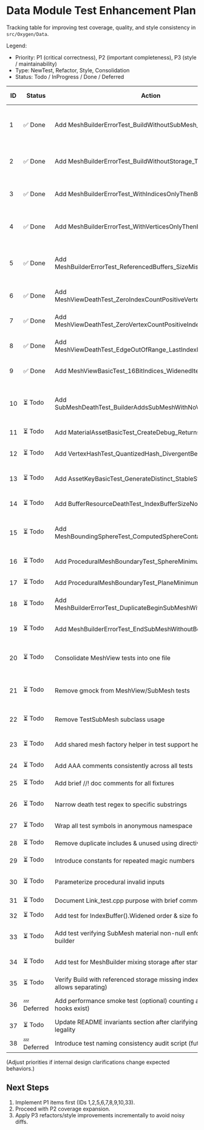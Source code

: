 # Data Module Test Enhancement Plan

Tracking table for improving test coverage, quality, and style consistency in `src/Oxygen/Data`.

Legend:

- Priority: P1 (critical correctness), P2 (important completeness), P3 (style / maintainability)
- Type: NewTest, Refactor, Style, Consolidation
- Status: Todo / InProgress / Done / Deferred

| ID | Status | Action | Rationale / Gap Addressed | Type | Priority | Owner | Notes / Acceptance Criteria |
|----|--------|--------|---------------------------|------|----------|-------|-----------------------------|
| 1 | ✅ Done | Add MeshBuilderErrorTest_BuildWithoutSubMesh_Throws | Invariant: mesh must have ≥1 submesh; currently untested | NewTest | P1 | | Implemented (EXPECT_DEATH, message fragment) |
| 2 | ✅ Done | Add MeshBuilderErrorTest_BuildWithoutStorage_Throws | Building before selecting storage mode untested | NewTest | P1 | | Implemented (EXPECT_DEATH) |
| 3 | ✅ Done | Add MeshBuilderErrorTest_WithIndicesOnlyThenBuild_Throws | Mesh cannot exist with indices but missing vertices | NewTest | P1 | | Implemented (EXPECT_DEATH) |
| 4 | ✅ Done | Add MeshBuilderErrorTest_WithVerticesOnlyThenBuild_Throws | Vertices-only mesh invalid; enforced by death test | NewTest | P1 | | Implemented (EXPECT_DEATH) |
| 5 | ✅ Done | Add MeshBuilderErrorTest_ReferencedBuffers_SizeMismatch_Throws | Index buffer size/stride alignment invariant not exercised | NewTest | P1 | | Implemented; added Build validation |
| 6 | ✅ Done | Add MeshViewDeathTest_ZeroIndexCountPositiveVertexCount_Throws | Only combined zero counts tested | NewTest | P1 | | Implemented (EXPECT_DEATH, checks 'at least one index') |
| 7 | ✅ Done | Add MeshViewDeathTest_ZeroVertexCountPositiveIndexCount_Throws | Only combined zero counts tested | NewTest | P1 | | Implemented (EXPECT_DEATH, checks 'at least one vertex') |
| 8 | ✅ Done | Add MeshViewDeathTest_EdgeOutOfRange_LastIndexPastEnd_Throws | Off-by-one boundary slice not covered | NewTest | P1 | | Implemented (EXPECT_DEATH, 'index range exceeds') |
| 9 | ✅ Done | Add MeshViewBasicTest_16BitIndices_WidenedIterationMatches | 16-bit widening path untested | NewTest | P1 | | Implemented (referenced storage R16UInt, Widened() matches) |
|10 | ⏳ Todo | Add SubMeshDeathTest_BuilderAddsSubMeshWithNoViews_Throws | Current test uses custom subclass; builder path untested | NewTest | P1 | | BeginSubMesh/EndSubMesh without WithMeshView death |
|11 | ⏳ Todo | Add MaterialAssetBasicTest_CreateDebug_ReturnsValidMaterial | Debug factory untested | NewTest | P2 | | Validate stages, texture/shader counts |
|12 | ⏳ Todo | Add VertexHashTest_QuantizedHash_DivergentBeyondEpsilon | Only equality within epsilon tested | NewTest | P2 | | Two vertices differing > epsilon produce different hash |
|13 | ⏳ Todo | Add AssetKeyBasicTest_GenerateDistinct_StableStringHash | Asset identity currently untested | NewTest | P2 | | Create multiple AssetKeys; uniqueness + stable to_string + hash |
|14 | ⏳ Todo | Add BufferResourceDeathTest_IndexBufferSizeNotAligned_Throws | Alignment invariant missing | NewTest | P2 | | size_bytes not multiple of stride -> death |
|15 | ⏳ Todo | Add MeshBoundingSphereTest_ComputedSphereContainsAllVertices | Bounding sphere (if implemented) untested | NewTest | P2 | | Skip / defer if feature absent |
|16 | ⏳ Todo | Add ProceduralMeshBoundaryTest_SphereMinimumValidSegments | Boundary acceptance vs rejection | NewTest | P2 | | Use documented minimum (e.g., 3 or 4); confirm generator code |
|17 | ⏳ Todo | Add ProceduralMeshBoundaryTest_PlaneMinimumResolution | Edge of validity not tested | NewTest | P2 | | Smallest valid plane passes; just-below fails |
|18 | ⏳ Todo | Add MeshBuilderErrorTest_DuplicateBeginSubMeshWithoutEnd_Throws | Misuse sequence not covered | NewTest | P2 | | Call BeginSubMesh twice; expect failure |
|19 | ⏳ Todo | Add MeshBuilderErrorTest_EndSubMeshWithoutBegin_Throws | Defensive behavior not tested | NewTest | P2 | | Direct EndSubMesh call invalid |
|20 | ⏳ Todo | Consolidate MeshView tests into one file | Reduce duplication (Mesh_test + MeshView_test) | Consolidation | P3 | | Move scenarios; keep focused fixtures |
|21 | ⏳ Todo | Remove gmock from MeshView/SubMesh tests | Overkill; can use real MeshBuilder products | Refactor | P3 | | Replace mocks with real mesh creation helpers |
|22 | ⏳ Todo | Remove TestSubMesh subclass usage | Tests internal implementation path | Refactor | P3 | | Exercise invariants via MeshBuilder API |
|23 | ⏳ Todo | Add shared mesh factory helper in test support header | DRY repetitive vertex/index triangles/quads | Refactor | P3 | | New header; include where needed |
|24 | ⏳ Todo | Add AAA comments consistently across all tests | Style guideline compliance | Style | P3 | | Ensure // Arrange // Act // Assert present |
|25 | ⏳ Todo | Add brief //! doc comments for all fixtures | Documentation standard | Style | P3 | | Each fixture has brief description |
|26 | ⏳ Todo | Narrow death test regex to specific substrings | Improves diagnostic specificity | Style | P3 | | Replace "" or ".*" with fragment |
|27 | ⏳ Todo | Wrap all test symbols in anonymous namespace | Prevent ODR / symbol leakage | Style | P3 | | Ensure top-level classes/functions enclosed |
|28 | ⏳ Todo | Remove duplicate includes & unused using directives | Cleanliness | Style | P3 | | E.g., duplicate GTest include, unused AllOf |
|29 | ⏳ Todo | Introduce constants for repeated magic numbers | Maintainability | Style | P3 | | constexpr counts (e.g., kCubeVertexCount) |
|30 | ⏳ Todo | Parameterize procedural invalid inputs | Reduce duplication in ValidInvalidInput | Refactor | P3 | | Use array + loop or value-parameterized tests |
|31 | ⏳ Todo | Document Link_test.cpp purpose with brief comment | Clarify intent | Style | P3 | | Add //! comment at top |
|32 | ⏳ Todo | Add test for IndexBuffer().Widened order & size for 32-bit | Ensure both paths validated | NewTest | P2 | | Compare AsU32 vs Widened iteration |
|33 | ⏳ Todo | Add test verifying SubMesh material non-null enforced through builder | Completes invariant via public API | NewTest | P1 | | BeginSubMesh with nullptr material -> death |
|34 | ⏳ Todo | Add test for MeshBuilder mixing storage after starting submesh | Additional misuse path | NewTest | P2 | | BeginSubMesh then try WithBufferResources -> logic_error |
|35 | ⏳ Todo | Verify Build with referenced storage missing index buffer (if API allows separating) | Edge case not tested | NewTest | P2 | | If illegal, expect failure; else document |
|36 | 💤 Deferred | Add performance smoke test (optional) counting allocations (if hooks exist) | Guard against regression (optional) | NewTest | P3 | | Needs allocator hooks; skip if absent |
|37 | ⏳ Todo | Update README invariants section after clarifying vertex-only legality | Keep docs consistent | Documentation | P2 | | Adjust text plus tests alignment |
|38 | 💤 Deferred | Introduce test naming consistency audit script (future) | Automation | Tooling | P3 | | Out of scope for manual changes now |

(Adjust priorities if internal design clarifications change expected behaviors.)

## Next Steps

1. Implement P1 items first (IDs 1,2,5,6,7,8,9,10,33).
2. Proceed with P2 coverage expansion.
3. Apply P3 refactors/style improvements incrementally to avoid noisy diffs.
